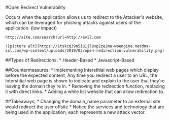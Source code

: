 #Open Redirect Vulnerability

Occurs when the application allows us to redirect to the Attacker's website, which can be leveraged for phishing attacks against users of the application. (low impact)

	http://site.com/search?url=http://evil.com

	![picture alt](https://1tskcg39n5iu1jl9xp2ze2ma-wpengine.netdna-ssl.com/wp-content/uploads/2019/03/open-redirection-vulnerability.png)

##Types of Redirections:
	* Header-Based
	* Javascript-Based

##Countermeasures:
	* Implementing Interstitial web pages which display before the expected content, Any time you redirect a user to an URL, the Interstitial web page is shown to indicate and explain to the user that they're leaving the domain they're in.
	* Removing the redirection function, replacing it with direct links.
	* Adding a while list website that can allow redirection to.


##Takeaways;
	* Changing the domain_name parameter to an external site would redirect the user offsite
	* Notice the services and technology that are being used in the application, each represents a new attack vector.

